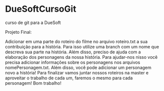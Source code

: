 # DueSoftCursoGit
curso de git para a DueSoft

Projeto Final:

Adicionar em uma parte do roteiro do filme no arquivo roteiro.txt a sua contribuição para
a história. Para isso utilize uma branch com um nome que descreva sua parte na história.
Além disso, preciso de ajuda com a elaboração dos personagens da nossa história. 
Para ajudar-nos nisso você precisa adicionar informações sobre os personagens nos arquivos
nomePersonagem.txt. Além disso, você pode adicionar um personagem novo a história!
Para finalizar vamos juntar nossos roteiros na master e aproveitar o trabalho de cada um,
faremos o mesmo para cada personagem!
Bom trabalho!
